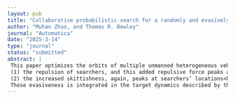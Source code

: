 ```yaml
---
layout: pub
title: "Collaborative probabilistic search for a randomly and evasively moving target using optimized time-periodic orbits of multi-searchers"
author: "Muhan Zhao, and Thomas R. Bewley"
journal: "Automatica"
date: "2025-3-14"
type: "journal"
status: "submitted"
abstract: |
 This paper optimizes the orbits of multiple unmanned heterogeneous vehicles looking for an unseen, evasively and randomly moving target. The evasiveness of target is simply its tendency to flee away from searchers, whereby this behavior is modeled by:<br>
 (1) the repulsion of searchers, and this added repulsive force peaks at searchers’ locations, and<br>
 (2) the increased skittishness, again, peaks at searchers’ locations<br>
 Those evasiveness is integrated in the target dynamics described by the stochastic ordinary differential equation, and further reflected by the advection and diffusion terms of the forced Fokker-Planck equation, which models the probability density function of target position. The goal of searchers is to distribute search efforts along their orbits with the minimal probability of failing to detect the target. We propose an encircled formation search strategy, whereby searchers gather in the zone where the probability of finding the target is maximal. Such searchers’ orbits are iteratively optimized by nonlinear programming methods, facilitated by the derivation of relevant adjoint fields. Numerical examples are presented to showcase the efficiency of proposed search strategies and computational framework.
---
```

